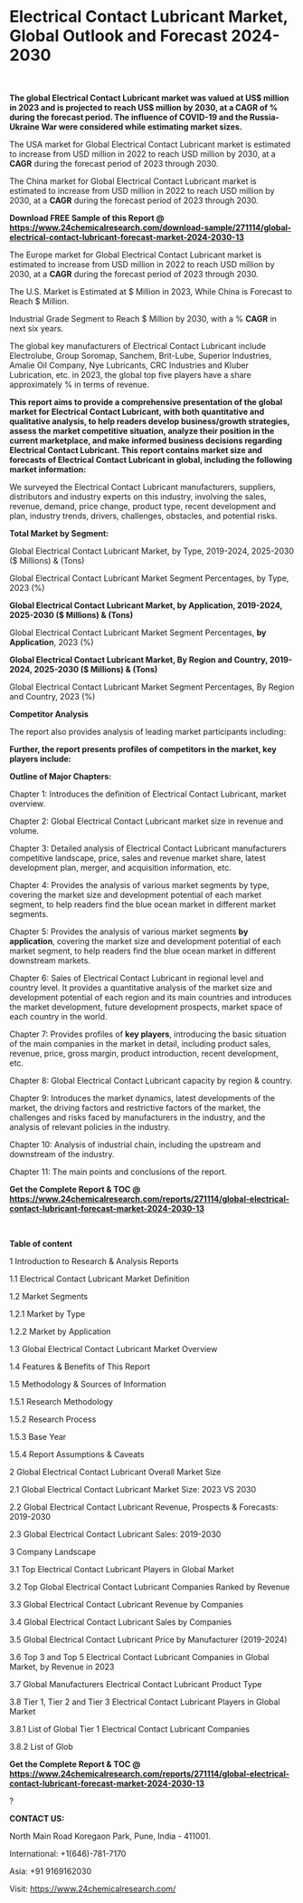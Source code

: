 <h1>Electrical Contact Lubricant Market, Global Outlook and Forecast 2024-2030</h1><br/><p><strong>The global Electrical Contact Lubricant market was valued at US$ million in 2023 and is projected to reach US$ million by 2030, at a <strong>CAGR</strong> of % during the forecast period. The influence of COVID-19 and the Russia-Ukraine War were considered while estimating market sizes.</strong></p>
 
 
 
 <p>The USA market for Global Electrical Contact Lubricant market is estimated to increase from USD million in 2022 to reach USD million by 2030, at a <strong>CAGR</strong> during the forecast period of 2023 through 2030.</p>
 
 
 
 <p>The China market for Global Electrical Contact Lubricant market is estimated to increase from USD million in 2022 to reach USD million by 2030, at a <strong>CAGR</strong> during the forecast period of 2023 through 2030.</p>
 
 
 
 <div><b>Download FREE Sample of this Report @ <a href="https://www.24chemicalresearch.com/download-sample/271114/global-electrical-contact-lubricant-forecast-market-2024-2030-13">https://www.24chemicalresearch.com/download-sample/271114/global-electrical-contact-lubricant-forecast-market-2024-2030-13</a></b></div>
 
 
 
 <p>The Europe market for Global Electrical Contact Lubricant market is estimated to increase from USD million in 2022 to reach USD million by 2030, at a <strong>CAGR</strong> during the forecast period of 2023 through 2030.</p>
 
 
 
 <p>The U.S. Market is Estimated at $ Million in 2023, While China is Forecast to Reach $ Million.</p>
 
 
 
 <p>Industrial Grade Segment to Reach $ Million by 2030, with a % <strong>CAGR</strong> in next six years.</p>
 
 
 
 <p>The global key manufacturers of Electrical Contact Lubricant include Electrolube, Group Soromap, Sanchem, Brit-Lube, Superior Industries, Amalie Oil Company, Nye Lubricants, CRC Industries and Kluber Lubrication, etc. in 2023, the global top five players have a share approximately % in terms of revenue.</p>
 
 
 
 <p><strong>This report aims to provide a comprehensive presentation of the global market for Electrical Contact Lubricant, with both quantitative and qualitative analysis, to help readers develop business/growth strategies, assess the market competitive situation, analyze their position in the current marketplace, and make informed business decisions regarding Electrical Contact Lubricant. This report contains market size and forecasts of Electrical Contact Lubricant in global, including the following market information:</strong></p>
 
 
 
 <p>We surveyed the Electrical Contact Lubricant manufacturers, suppliers, distributors and industry experts on this industry, involving the sales, revenue, demand, price change, product type, recent development and plan, industry trends, drivers, challenges, obstacles, and potential risks.</p>
 
 
 
 <p><strong>Total Market by Segment:</strong></p>
 
 
 
 <p>Global Electrical Contact Lubricant Market, by Type, 2019-2024, 2025-2030 ($ Millions) & (Tons)</p>
 
 
 
 <p>Global Electrical Contact Lubricant Market Segment Percentages, by Type, 2023 (%)</p>
 
 
 
 <p><strong>Global Electrical Contact Lubricant Market, <strong>by Application</strong>, 2019-2024, 2025-2030 ($ Millions) & (Tons)</strong></p>
 
 
 
 <p>Global Electrical Contact Lubricant Market Segment Percentages, <strong>by Application</strong>, 2023 (%)</p>
 
 
 
 <p><strong>Global Electrical Contact Lubricant Market, By Region and Country, 2019-2024, 2025-2030 ($ Millions) & (Tons)</strong></p>
 
 
 
 <p>Global Electrical Contact Lubricant Market Segment Percentages, By Region and Country, 2023 (%)</p>
 
 
 
 <p><strong>Competitor Analysis</strong></p>
 
 
 
 <p>The report also provides analysis of leading market participants including:</p>
 
 
 
 <p><strong>Further, the report presents profiles of competitors in the market, <strong>key players</strong> include:</strong></p>
 
 
 
 <p><strong>Outline of Major Chapters:</strong></p>
 
 
 
 <p>Chapter 1: Introduces the definition of Electrical Contact Lubricant, market overview.</p>
 
 
 
 <p>Chapter 2: Global Electrical Contact Lubricant market size in revenue and volume.</p>
 
 
 
 <p>Chapter 3: Detailed analysis of Electrical Contact Lubricant manufacturers competitive landscape, price, sales and revenue market share, latest development plan, merger, and acquisition information, etc.</p>
 
 
 
 <p>Chapter 4: Provides the analysis of various market segments by type, covering the market size and development potential of each market segment, to help readers find the blue ocean market in different market segments.</p>
 
 
 
 <p>Chapter 5: Provides the analysis of various market segments <strong>by application</strong>, covering the market size and development potential of each market segment, to help readers find the blue ocean market in different downstream markets.</p>
 
 
 
 <p>Chapter 6: Sales of Electrical Contact Lubricant in regional level and country level. It provides a quantitative analysis of the market size and development potential of each region and its main countries and introduces the market development, future development prospects, market space of each country in the world.</p>
 
 
 
 <p>Chapter 7: Provides profiles of <strong>key players</strong>, introducing the basic situation of the main companies in the market in detail, including product sales, revenue, price, gross margin, product introduction, recent development, etc.</p>
 
 
 
 <p>Chapter 8: Global Electrical Contact Lubricant capacity by region & country.</p>
 
 
 
 <p>Chapter 9: Introduces the market dynamics, latest developments of the market, the driving factors and restrictive factors of the market, the challenges and risks faced by manufacturers in the industry, and the analysis of relevant policies in the industry.</p>
 
 
 
 <p>Chapter 10: Analysis of industrial chain, including the upstream and downstream of the industry.</p>
 
 
 
 <p>Chapter 11: The main points and conclusions of the report.</p>
 
 
 
 <div><b>Get the Complete Report & TOC @ <a href="https://www.24chemicalresearch.com/reports/271114/global-electrical-contact-lubricant-forecast-market-2024-2030-13">https://www.24chemicalresearch.com/reports/271114/global-electrical-contact-lubricant-forecast-market-2024-2030-13</a></b></div>
 
 
 
 <p><br />
 
 <b>Table of content</b></p>
 
 
 
 <p>1 Introduction to Research & Analysis Reports<br />
 
 1.1 Electrical Contact Lubricant Market Definition<br />
 
 1.2 Market Segments<br />
 
 1.2.1 Market by Type<br />
 
 1.2.2 Market by Application<br />
 
 1.3 Global Electrical Contact Lubricant Market Overview<br />
 
 1.4 Features & Benefits of This Report<br />
 
 1.5 Methodology & Sources of Information<br />
 
 1.5.1 Research Methodology<br />
 
 1.5.2 Research Process<br />
 
 1.5.3 Base Year<br />
 
 1.5.4 Report Assumptions & Caveats<br />
 
 2 Global Electrical Contact Lubricant Overall Market Size<br />
 
 2.1 Global Electrical Contact Lubricant Market Size: 2023 VS 2030<br />
 
 2.2 Global Electrical Contact Lubricant Revenue, Prospects & Forecasts: 2019-2030<br />
 
 2.3 Global Electrical Contact Lubricant Sales: 2019-2030<br />
 
 3 Company Landscape<br />
 
 3.1 Top Electrical Contact Lubricant Players in Global Market<br />
 
 3.2 Top Global Electrical Contact Lubricant Companies Ranked by Revenue<br />
 
 3.3 Global Electrical Contact Lubricant Revenue by Companies<br />
 
 3.4 Global Electrical Contact Lubricant Sales by Companies<br />
 
 3.5 Global Electrical Contact Lubricant Price by Manufacturer (2019-2024)<br />
 
 3.6 Top 3 and Top 5 Electrical Contact Lubricant Companies in Global Market, by Revenue in 2023<br />
 
 3.7 Global Manufacturers Electrical Contact Lubricant Product Type<br />
 
 3.8 Tier 1, Tier 2 and Tier 3 Electrical Contact Lubricant Players in Global Market<br />
 
 3.8.1 List of Global Tier 1 Electrical Contact Lubricant Companies<br />
 
 3.8.2 List of Glob</p>
 
 
 
 <div><b>Get the Complete Report & TOC @ <a href="https://www.24chemicalresearch.com/reports/271114/global-electrical-contact-lubricant-forecast-market-2024-2030-13">https://www.24chemicalresearch.com/reports/271114/global-electrical-contact-lubricant-forecast-market-2024-2030-13</a></b></div>
 
 
 
 <p>? </p>
 
 
 
 <p><b>CONTACT US:</b><br />
 
 North Main Road Koregaon Park, Pune, India - 411001.<br />
 
 International: +1(646)-781-7170<br />
 
 Asia: +91 9169162030<br />
 
 Visit: <a href="https://www.24chemicalresearch.com/">https://www.24chemicalresearch.com/</a></p>